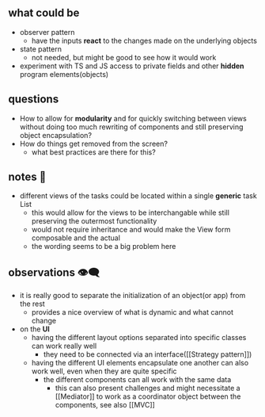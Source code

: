 ## what could be

- observer pattern
	- have the inputs **react** to the changes made on the underlying objects
- state pattern
	- not needed, but might be good to see how it would work
- experiment with TS and JS access to private fields and other **hidden** program elements(objects)

## questions

- How to allow for **modularity** and for quickly switching between views without doing too much rewriting of components and still preserving object encapsulation?
- How do things get removed from the screen?
	- what best practices are there for this?

## notes 📔

- different views of the tasks could be located within a single **generic** task List
	- this would allow for the views to be interchangable while still preserving the outermost functionality
	- would not require inheritance and would make the View form composable and the actual  
	- the wording seems to be a big problem here

## observations 👁‍🗨

- it is really good to separate the initialization of an object(or app) from the rest
	- provides a nice overview of what is dynamic and what cannot change
- on the **UI**
	- having the different layout options separated into specific classes can work really well
		- they need to be connected via an interface([[Strategy pattern]])
	- having the different UI elements encapsulate one another can also work well, even when they are quite specific
		- the different components can all work with the same data
			- this can also present challenges and might necessitate a [[Mediator]] to work as a coordinator object between the components, see also [[MVC]]
